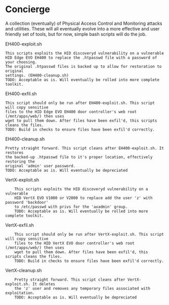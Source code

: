 # Concierge
A collection (eventually) of Physical Access Control and Monitoring attacks and utilities.
These will all eventually evolve into a more effective and user friendly set of tools, but
for now, simple bash scripts will do the job.

EH400-exploit.sh

	This scripts exploits the HID discoveryd vulnerability on a vulnerable 
	HID Edge EVO EH400 to replace the .htpasswd file with a password of your choosing. 
	The original .htpasswd files is backed up to allow for restoration to original 
	settings. (EH400-cleanup.sh)
	TODO: Acceptable as is. Will eventually be rolled into more complete toolkit.

EH400-exfil.sh

	This script should only be run after EH400-exploit.sh. This script will copy sensitive 
	files to the HID Edge EVO EH400 door controller's web root (/mnt/apps/web/) then uses 
	wget to pull them down. After files have been exfil'd, this scripts cleans the files.
	TODO: Build in checks to ensure files have been exfil'd correctly.

EH400-cleanup.sh

	Pretty straight forward. This script cleans after EH400-exploit.sh. It restores
	the backed-up .htpasswd file to it's proper location, effectively restoring the
	original 'admin' user password.
	TODO: Acceptable as is. Will eventually be depreciated

VertX-exploit.sh

        This scripts exploits the HID discoveryd vulnerability on a vulnerable
        HID VertX EVO V1000 or V2000 to replace add the user 'z' with password 'backdoor'
        to /etc/passwd with privs for the 'axadmin' group. 
        TODO: Acceptable as is. Will eventually be rolled into more complete toolkit.

VertX-exfil.sh

        This script should only be run after VertX-exploit.sh. This script will copy sensitive
        files to the HID VertX EVO door controller's web root (/mnt/apps/web/) then uses
        wget to pull them down. After files have been exfil'd, this scripts cleans the files.
        TODO: Build in checks to ensure files have been exfil'd correctly.

VertX-cleanup.sh

        Pretty straight forward. This script cleans after VertX-exploit.sh. It deletes
        the 'z' user and removes any temporary files associated with exploitation.
        TODO: Acceptable as is. Will eventually be depreciated
